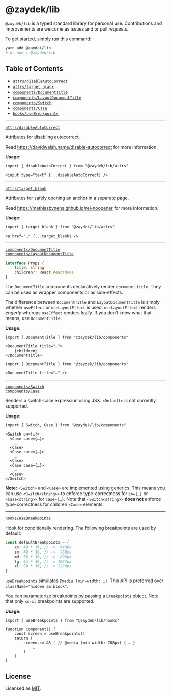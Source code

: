 # @zaydek/lib

`@zaydek/lib` is a typed standard library for personal use. Contributions and improvements are welcome as issues and or pull requests.

To get started, simply run this command:

```bash
yarn add @zaydek/lib
# or npm i @zaydek/lib
```

## Table of Contents

- [`attrs/disableAutoCorrect`](#disableAutoCorrect)
- [`attrs/target_blank`](#target_blank)
- [`components/DocumentTitle`](#DocumentTitle)
- [`components/LayoutDocumentTitle`](#LayoutDocumentTitle)
- [`components/Switch`](#Switch)
- [`components/Case`](#Case)
- [`hooks/useBreakpoints`](#useBreakpoints)

---

<a id="disableAutoCorrect" href="#disableAutoCorrect">`attrs/disableAutoCorrect`</a><br>

Attributes for disabling autocorrect.

Read https://davidwalsh.name/disable-autocorrect for more information.

**Usage:**

<!-- prettier-ignore -->
```tsx
import { disableAutoCorrect } from "@zaydek/lib/attrs"

<input type="text" {...disableAutoCorrect} />
```

---

<a id="target_blank" href="#target_blank">`attrs/target_blank`</a>

Attributes for safely opening an anchor in a separate page.

Read https://mathiasbynens.github.io/rel-noopener for more information.

**Usage:**

<!-- prettier-ignore -->
```tsx
import { target_blank } from "@zaydek/lib/attrs"

<a href="…" {...target_blank} />
```

---

<a id="DocumentTitle" href="#DocumentTitle">`components/DocumentTitle`</a><br>
<a id="LayoutDocumentTitle" href="#LayoutDocumentTitle">`components/LayoutDocumentTitle`</a>

```ts
interface Props {
	title: string
	children?: React.ReactNode
}
```

The `DocumentTitle` components declaratively render `document.title`. They can be used as wrapper components or as side-effects.

The difference between `DocumentTitle` and `LayoutDocumentTitle` is simply whether `useEffect` or `useLayoutEffect` is used. `useLayoutEffect` renders _eagerly_ whereas `useEffect` renders _lazily_. If you don’t know what that means, use `DocumentTitle`.

**Usage:**

<!-- prettier-ignore -->
```tsx
import { DocumentTitle } from "@zaydek/lib/components"

<DocumentTitle title="…">
	{children}
</DocumentTitle>
```

<!-- prettier-ignore -->
```tsx
import { DocumentTitle } from "@zaydek/lib/components"

<DocumentTitle title="…" />
```

---

<a id="Switch" href="#Switch">`components/Switch`</a><br>
<a id="Case" href="#Case">`components/Case`</a><br>

Renders a switch-case expression using JSX. `<Default>` is not currently supported.

**Usage:**

```tsx
import { Switch, Case } from "@zaydek/lib/components"

<Switch on={…}>
  <Case case={…}>
    …
  <Case>
  <Case case={…}>
    …
  <Case>
  <Case case={…}>
    …
  <Case>
</Switch>
```

**Note:** `<Switch>` and `<Case>` are implemented using generics. This means you can use `<Switch<string>>` to enforce type-correctness for `on={…}` or `<Case<string>>` for `case={…}`. Note that `<Switch<string>>` **does not** enforce type-correctness for children `<Case>` elements.

---

<a id="useBreakpoints" href="#useBreakpoints">`hooks/useBreakpoints`</a><br>

Hook for conditionally rendering. The following breakpoints are used by default:

```ts
const defaultBreakpoints = {
	xs: 40 * 16, // ->  640px
	sm: 48 * 16, // ->  768px
	md: 56 * 16, // ->  896px
	lg: 64 * 16, // -> 1024px
	xl: 80 * 16, // -> 1280px
}
```

`useBreakpoints` simulates `@media (min-width: …)`. This API is preferred over `className="hidden sm:block"`.

You can parameterize breakpoints by passing a `Breakpoints` object. Note that only `xs-xl` breakpoints are supported.

**Usage:**

```tsx
import { useBreakpoints } from "@zaydek/lib/hooks"

function Component() {
	const screen = useBreakpoints()
	return (
		screen.sm && ( // @media (min-width: 768px) { … }
			…
		)
	)
}
```

## License

Licensed as [MIT](./LICENSE).
